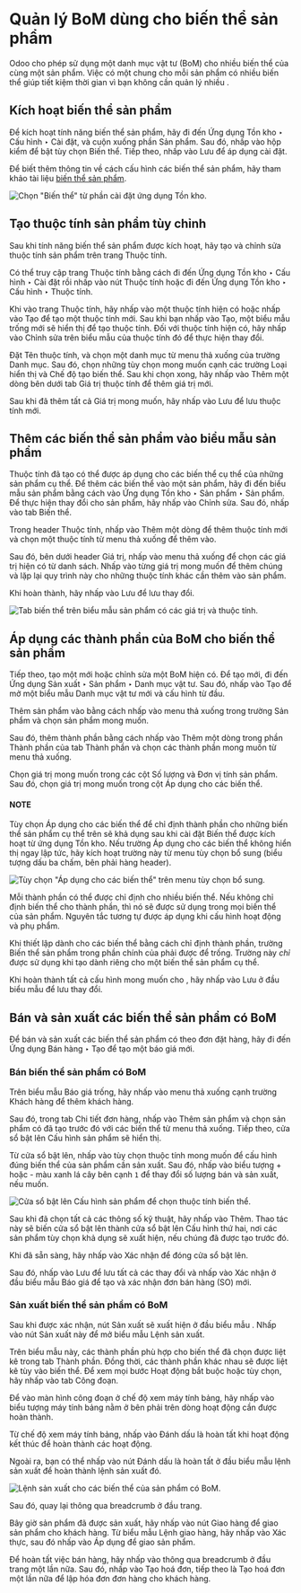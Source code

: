 # Quản lý BoM dùng cho biến thể sản phẩm

Odoo cho phép sử dụng một danh mục vật tư (BoM) cho nhiều biến thể của cùng một sản phẩm. Việc có một  chung cho mỗi sản phẩm có nhiều biến thể giúp tiết kiệm thời gian vì bạn không cần quản lý nhiều .

## Kích hoạt biến thể sản phẩm

Để kích hoạt tính năng biến thể sản phẩm, hãy đi đến Ứng dụng Tồn kho ‣ Cấu hình ‣ Cài đặt, và cuộn xuống phần Sản phẩm. Sau đó, nhấp vào hộp kiểm để bật tùy chọn Biến thể. Tiếp theo, nhấp vào Lưu để áp dụng cài đặt.

Để biết thêm thông tin về cách cấu hình các biến thể sản phẩm, hãy tham khảo tài liệu [biến thể sản phẩm](../../../sales/sales/products_prices/products/variants.md).

![Chọn "Biến thể" từ phần cài đặt ứng dụng Tồn kho.](../../../../_images/product-variants-variants-settings.png)

## Tạo thuộc tính sản phẩm tùy chỉnh

Sau khi tính năng biến thể sản phẩm được kích hoạt, hãy tạo và chỉnh sửa thuộc tính sản phẩm trên trang Thuộc tính.

Có thể truy cập trang Thuộc tính bằng cách đi đến Ứng dụng Tồn kho ‣ Cấu hình ‣ Cài đặt rồi nhấp vào nút Thuộc tính hoặc đi đến Ứng dụng Tồn kho ‣ Cấu hình ‣ Thuộc tính.

Khi vào trang Thuộc tính, hãy nhấp vào một thuộc tính hiện có hoặc nhấp vào Tạo để tạo một thuộc tính mới. Sau khi bạn nhấp vào Tạo, một biểu mẫu trống mới sẽ hiển thị để tạo thuộc tính. Đối với thuộc tính hiện có, hãy nhấp vào Chỉnh sửa trên biểu mẫu của thuộc tính đó để thực hiện thay đổi.

Đặt Tên thuộc tính, và chọn một danh mục từ menu thả xuống của trường Danh mục. Sau đó, chọn những tùy chọn mong muốn cạnh các trường Loại hiển thị và Chế độ tạo biến thể. Sau khi chọn xong, hãy nhấp vào Thêm một dòng bên dưới tab Giá trị thuộc tính để thêm giá trị mới.

Sau khi đã thêm tất cả Giá trị mong muốn, hãy nhấp vào Lưu để lưu thuộc tính mới.

## Thêm các biến thể sản phẩm vào biểu mẫu sản phẩm

Thuộc tính đã tạo có thể được áp dụng cho các biến thể cụ thể của những sản phẩm cụ thể. Để thêm các biến thể vào một sản phẩm, hãy đi đến biểu mẫu sản phẩm bằng cách vào Ứng dụng Tồn kho ‣ Sản phẩm ‣ Sản phẩm. Để thực hiện thay đổi cho sản phẩm, hãy nhấp vào Chỉnh sửa. Sau đó, nhấp vào tab Biến thể.

Trong header Thuộc tính, nhấp vào Thêm một dòng để thêm thuộc tính mới và chọn một thuộc tính từ menu thả xuống để thêm vào.

Sau đó, bên dưới header Giá trị, nhấp vào menu thả xuống để chọn các giá trị hiện có từ danh sách. Nhấp vào từng giá trị mong muốn để thêm chúng và lặp lại quy trình này cho những thuộc tính khác cần thêm vào sản phẩm.

Khi hoàn thành, hãy nhấp vào Lưu để lưu thay đổi.

![Tab biến thể trên biểu mẫu sản phẩm có các giá trị và thuộc tính.](../../../../_images/product-variants-product-form.png)

## Áp dụng các thành phần của BoM cho biến thể sản phẩm

Tiếp theo, tạo một  mới hoặc chỉnh sửa một BoM hiện có. Để tạo mới, đi đến Ứng dụng Sản xuất ‣ Sản phẩm ‣ Danh mục vật tư. Sau đó, nhấp vào Tạo để mở một biểu mẫu Danh mục vật tư mới và cấu hình từ đầu.

Thêm sản phẩm vào  bằng cách nhấp vào menu thả xuống trong trường Sản phẩm và chọn sản phẩm mong muốn.

Sau đó, thêm thành phần bằng cách nhấp vào Thêm một dòng trong phần Thành phần của tab Thành phần và chọn các thành phần mong muốn từ menu thả xuống.

Chọn giá trị mong muốn trong các cột Số lượng và Đơn vị tính sản phẩm. Sau đó, chọn giá trị mong muốn trong cột Áp dụng cho các biến thể.

#### NOTE
Tùy chọn Áp dụng cho các biến thể để chỉ định thành phần cho những biến thể sản phẩm cụ thể trên  sẽ khả dụng sau khi cài đặt Biến thể được kích hoạt từ ứng dụng Tồn kho. Nếu trường Áp dụng cho các biến thể không hiển thị ngay lập tức, hãy kích hoạt trường này từ menu tùy chọn bổ sung (biểu tượng dấu ba chấm, bên phải hàng header).

![Tùy chọn "Áp dụng cho các biến thể" trên menu tùy chọn bổ sung.](../../../../_images/product-variants-apply-on-variants.png)

Mỗi thành phần có thể được chỉ định cho nhiều biến thể. Nếu không chỉ định biến thể cho thành phần, thì nó sẽ được sử dụng trong mọi biến thể của sản phẩm. Nguyên tắc tương tự được áp dụng khi cấu hình hoạt động và phụ phẩm.

Khi thiết lập  dành cho các biến thể bằng cách chỉ định thành phần, trường Biến thể sản phẩm trong phần chính của  phải được để trống. Trường này *chỉ* được sử dụng khi tạo  dành riêng cho một biến thể sản phẩm cụ thể.

Khi hoàn thành tất cả cấu hình mong muốn cho , hãy nhấp vào Lưu ở đầu biểu mẫu để lưu thay đổi.

## Bán và sản xuất các biến thể sản phẩm có BoM

Để bán và sản xuất các biến thể sản phẩm có  theo đơn đặt hàng, hãy đi đến Ứng dụng Bán hàng ‣ Tạo để tạo một báo giá mới.

### Bán biến thể sản phẩm có BoM

Trên biểu mẫu Báo giá trống, hãy nhấp vào menu thả xuống cạnh trường Khách hàng để thêm khách hàng.

Sau đó, trong tab Chi tiết đơn hàng, nhấp vào Thêm sản phẩm và chọn sản phẩm có  đã tạo trước đó với các biến thể từ menu thả xuống. Tiếp theo, cửa sổ bật lên Cấu hình sản phẩm sẽ hiển thị.

Từ cửa sổ bật lên, nhấp vào tùy chọn thuộc tính mong muốn để cấu hình đúng biến thể của sản phẩm cần sản xuất. Sau đó, nhấp vào biểu tượng + hoặc - màu xanh lá cây bên cạnh `1` để thay đổi số lượng bán và sản xuất, nếu muốn.

![Cửa sổ bật lên Cấu hình sản phẩm để chọn thuộc tính biến thể.](../../../../_images/product-variants-variant-popup.png)

Sau khi đã chọn tất cả các thông số kỹ thuật, hãy nhấp vào Thêm. Thao tác này sẽ biến cửa sổ bật lên thành cửa sổ bật lên Cấu hình thứ hai, nơi các sản phẩm tùy chọn khả dụng sẽ xuất hiện, nếu chúng đã được tạo trước đó.

Khi đã sẵn sàng, hãy nhấp vào Xác nhận để đóng cửa sổ bật lên.

Sau đó, nhấp vào Lưu để lưu tất cả các thay đổi và nhấp vào Xác nhận ở đầu biểu mẫu Báo giá để tạo và xác nhận đơn bán hàng (SO) mới.

### Sản xuất biến thể sản phẩm có BoM

Sau khi  được xác nhận, nút Sản xuất sẽ xuất hiện ở đầu biểu mẫu . Nhấp vào nút Sản xuất này để mở biểu mẫu Lệnh sản xuất.

Trên biểu mẫu này, các thành phần phù hợp cho biến thể đã chọn được liệt kê trong tab Thành phần. Đồng thời, các thành phần khác nhau sẽ được liệt kê tùy vào biến thể. Để xem mọi bước Hoạt động bắt buộc hoặc tùy chọn, hãy nhấp vào tab Công đoạn.

Để vào màn hình công đoạn ở chế độ xem máy tính bảng, hãy nhấp vào biểu tượng máy tính bảng nằm ở bên phải trên dòng hoạt động cần được hoàn thành.

Từ chế độ xem máy tính bảng, nhấp vào Đánh dấu là hoàn tất khi hoạt động kết thúc để hoàn thành các hoạt động.

Ngoài ra, bạn có thể nhấp vào nút Đánh dấu là hoàn tất ở đầu biểu mẫu lệnh sản xuất để hoàn thành lệnh sản xuất đó.

![Lệnh sản xuất cho các biến thể của sản phẩm có BoM.](../../../../_images/product-variants-manufacturing-order.png)

Sau đó, quay lại  thông qua breadcrumb ở đầu trang.

Bây giờ sản phẩm đã được sản xuất, hãy nhấp vào nút Giao hàng để giao sản phẩm cho khách hàng. Từ biểu mẫu Lệnh giao hàng, hãy nhấp vào Xác thực, sau đó nhấp vào Áp dụng để giao sản phẩm.

Để hoàn tất việc bán hàng, hãy nhấp vào  thông qua breadcrumb ở đầu trang một lần nữa. Sau đó, nhấp vào Tạo hoá đơn, tiếp theo là Tạo hoá đơn một lần nữa để lập hóa đơn đơn hàng cho khách hàng.
